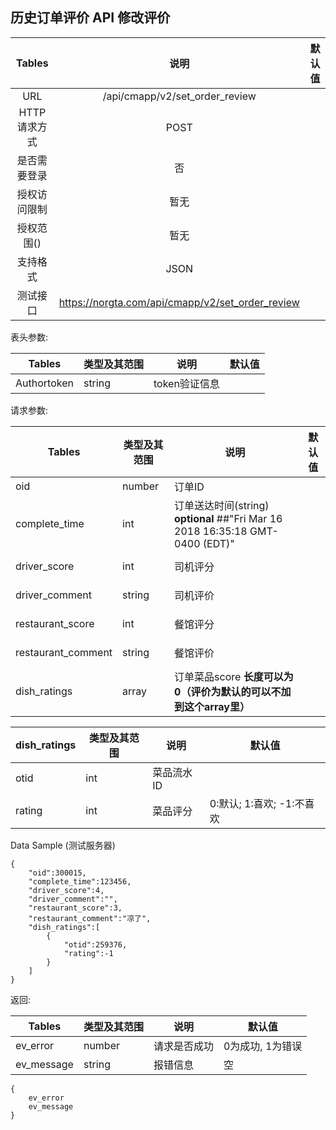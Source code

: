 ## 历史订单评价 API 修改评价



|  Tables  |           说明            | 默认值  |
| :------: | :---------------------: | :--: |
|   URL    | /api/cmapp/v2/set_order_review |      |
| HTTP请求方式 |          POST           |      |
|  是否需要登录  |            否            |      |
|  授权访问限制  |           暂无            |      |
|  授权范围()  |           暂无            |      |
|   支持格式   |          JSON           |      |
|   测试接口   |          https://norgta.com/api/cmapp/v2/set_order_review          |      |


表头参数:

| Tables      | 类型及其范围 | 说明        | 默认值  |
| ----------- | ------ | --------- | ---- |
| Authortoken | string | token验证信息 |      |


请求参数:

| Tables  | 类型及其范围 | 说明     | 默认值  |
| ------- | ------ | ------ | ---- |
| oid     | number | 订单ID   |      |
| complete_time | int | 订单送达时间(string) **optional** ##"Fri Mar 16 2018 16:35:18 GMT-0400 (EDT)"|  |  
| driver_score | int | 司机评分   |           |
| driver_comment | string | 司机评价   |           |
| restaurant_score | int | 餐馆评分   |           |
| restaurant_comment | string | 餐馆评价   |           |
| dish_ratings  | array | 订单菜品score **长度可以为0（评价为默认的可以不加到这个array里）** |      |

| dish_ratings   | 类型及其范围 | 说明     | 默认值        |
| ---------- | ------ | ------ | ---------- |
| otid    | int | 菜品流水ID |    |
| rating  | int | 菜品评分  | 0:默认; 1:喜欢; -1:不喜欢   |


Data Sample (测试服务器)
```
{
	"oid":300015,
	"complete_time":123456,
	"driver_score":4,
	"driver_comment":"",
	"restaurant_score":3,
	"restaurant_comment":"凉了",
	"dish_ratings":[
		{
			"otid":259376,
			"rating":-1
		}
	]
}
```

返回:

| Tables     | 类型及其范围 | 说明     | 默认值        |
| ---------- | ------ | ------ | ---------- |
| ev_error  | number | 请求是否成功 | 0为成功, 1为错误 |
| ev_message | string | 报错信息   | 空          |

```
{
    ev_error	
    ev_message	
}
```


